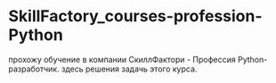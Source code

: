 # SkillFactory_courses-profession-Python
прохожу обучение в компании СкиллФактори - Профессия Python-разработчик. здесь решения задачь этого курса.
